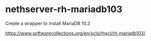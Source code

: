 # nethserver-rh-mariadb103

Create a wrapper to install MariaDB 10.3 

https://www.softwarecollections.org/en/scls/rhscl/rh-mariadb103/
